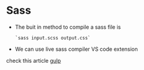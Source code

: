 # Sass
- The buit in method to compile a sass file is

      `sass input.scss output.css`

- We can use live sass compiler VS code extension

check this article
[gulp](https://rapidevelop.org/javascript/install-gulp-4)
